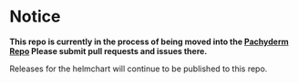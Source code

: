 # Notice 

**This repo is currently in the process of being moved into the [Pachyderm Repo](https://github.com/pachyderm/pachyderm) Please submit pull requests and issues there.**

Releases for the helmchart will continue to be published to this repo. 

<!-- SPDX-FileCopyrightText: Pachyderm, Inc. <info@pachyderm.com>
SPDX-License-Identifier: Apache-2.0 -->
